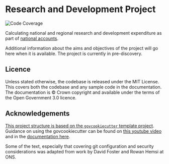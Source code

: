 # Research and Development Project

![Code Coverage](https://img.shields.io/badge/Coverage-37%25-red.svg)

Calculating national and regional research and development expenditure as part of [national accounts](https://www.ons.gov.uk/economy/nationalaccounts).

Additional information about the aims and objectives of the project will go here when it is available. The project is currently in pre-discovery.


## Licence

Unless stated otherwise, the codebase is released under the MIT License. This covers
both the codebase and any sample code in the documentation. The documentation is ©
Crown copyright and available under the terms of the Open Government 3.0 licence.


## Acknowledgements

[This project structure is based on the `govcookiecutter` template
project][govcookiecutter]. Guidance on using the govcookiecutter can be found on [this youtube video](https://www.youtube.com/watch?v=N7_d3k3uQ_M) and in the [documentation here](https://dataingovernment.blog.gov.uk/2021/07/20/govcookiecutter-a-template-for-data-science-projects/).

Some of the text, especially that covering git configuration and security considerations was adapted from work by David Foster and Rowan Hemsi at ONS.

[contributing]: ./docs/contributor_guide/CONTRIBUTING.md
[govcookiecutter]: https://github.com/best-practice-and-impact/govcookiecutter
[docs-loading-environment-variables]: ./docs/user_guide/loading_environment_variables.md
[docs-loading-environment-variables-secrets]: ./docs/user_guide/loading_environment_variables.md#storing-secrets-and-credentials

